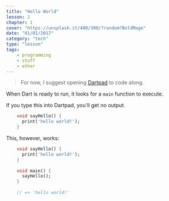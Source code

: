 ```yaml
---
title: "Hello World"
lesson: 2
chapter: 1
cover: "https://unsplash.it/400/300/?random?BoldMage"
date: "01/01/2017"
category: "tech"
type: "lesson"
tags:
    - programming
    - stuff
    - other
---
```


> For now, I suggest opening [Dartpad](https://dartpad.dartlang.org/) to code along.


When Dart is ready to run, it looks for a `main` function to execute.

If you type this into Dartpad, you'll get no output.
```dart
    void sayHello() {
      print('hello world!');
    }
```


This, however, works:
```dart
    void sayHello() {
      print('hello world!');
    }
    
    void main() {
      sayHello();
    }
    
    // => 'hello world!'
```